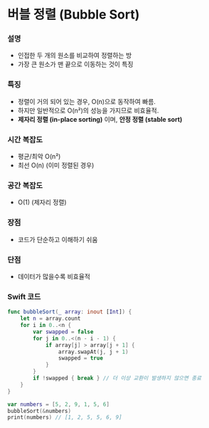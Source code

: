 # 버블 정렬 (Bubble Sort)
### 설명
- 인접한 두 개의 원소를 비교하여 정렬하는 방
- 가장 큰 원소가 맨 끝으로 이동하는 것이 특징

### 특징
- 정렬이 거의 되어 있는 경우, O(n)으로 동작하여 빠름.
- 하지만 일반적으로 O(n²)의 성능을 가지므로 비효율적.
- **제자리 정렬 (in-place sorting)** 이며, **안정 정렬 (stable sort)**

### 시간 복잡도
- 평균/최악 O(n²)
- 최선 O(n) (이미 정렬된 경우)

### 공간 복잡도
- O(1) (제자리 정렬)

### 장점
- 코드가 단순하고 이해하기 쉬움

### 단점
- 데이터가 많을수록 비효율적

### Swift 코드
```swift
func bubbleSort(_ array: inout [Int]) {
    let n = array.count
    for i in 0..<n {
        var swapped = false
        for j in 0..<(n - i - 1) {
            if array[j] > array[j + 1] {
                array.swapAt(j, j + 1)
                swapped = true
            }
        }
        if !swapped { break } // 더 이상 교환이 발생하지 않으면 종료
    }
}

var numbers = [5, 2, 9, 1, 5, 6]
bubbleSort(&numbers)
print(numbers) // [1, 2, 5, 5, 6, 9]
```
